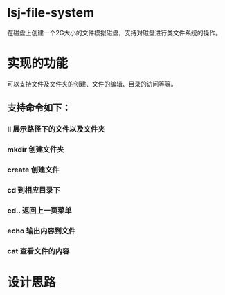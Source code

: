 # lsj-file-system
在磁盘上创建一个2G大小的文件模拟磁盘，支持对磁盘进行类文件系统的操作。

# 实现的功能
可以支持文件及文件夹的创建、文件的编辑、目录的访问等等。

## 支持命令如下：
### ll 展示路径下的文件以及文件夹
### mkdir 创建文件夹
### create 创建文件
### cd 到相应目录下
### cd.. 返回上一页菜单
### echo 输出内容到文件
### cat 查看文件的内容

# 设计思路


